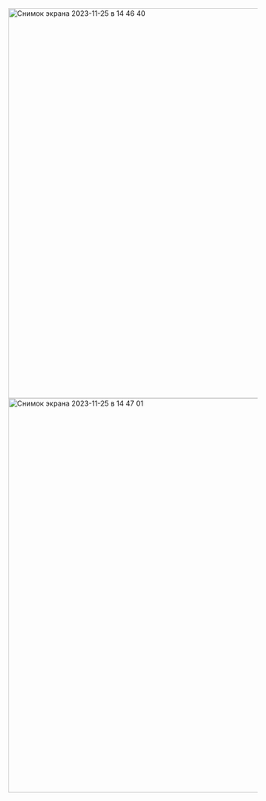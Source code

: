 <img width="786" alt="Снимок экрана 2023-11-25 в 14 46 40" src="https://github.com/kisssick0/deep_python_23b_kisssick/assets/100334382/3dc7400f-452d-4c59-bca5-6a9aed3c4462">
<img width="795" alt="Снимок экрана 2023-11-25 в 14 47 01" src="https://github.com/kisssick0/deep_python_23b_kisssick/assets/100334382/4f0ebeb1-b8e9-4a44-a59c-b5fad42e9b17">
